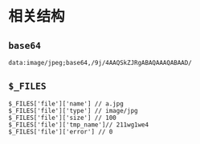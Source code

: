 # 相关结构

## `base64`

```
data:image/jpeg;base64,/9j/4AAQSkZJRgABAQAAAQABAAD/
```

## `$_FILES`

```
$_FILES['file']['name'] // a.jpg
$_FILES['file']['type'] // image/jpg
$_FILES['file']['size'] // 100
$_FILES['file']['tmp_name']// 211wg1we4
$_FILES['file']['error'] // 0
```
